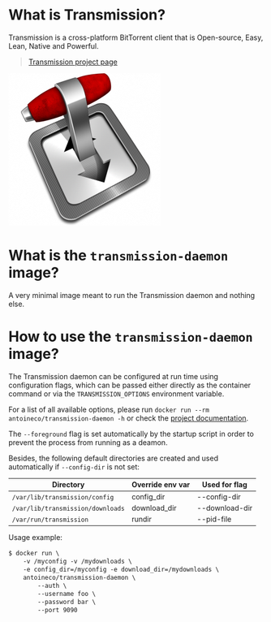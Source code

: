 # What is Transmission?

Transmission is a cross-platform BitTorrent client that is Open-source, Easy, Lean, Native and Powerful.

> [Transmission project page][transmission]

![Transmission][banner]

# What is the `transmission-daemon` image?

A very minimal image meant to run the Transmission daemon and nothing else.

# How to use the `transmission-daemon` image?

The Transmission daemon can be configured at run time using configuration flags, which can be passed either directly as the container command or via the `TRANSMISSION_OPTIONS` environment variable.

For a list of all available options, please run `docker run --rm antoineco/transmission-daemon -h` or check the [project documentation][transmission-docs].

The `--foreground` flag is set automatically by the startup script in order to prevent the process from running as a deamon.

Besides, the following default directories are created and used automatically if `--config-dir` is not set:

| Directory                         | Override env var | Used for flag  |
|-----------------------------------|------------------|----------------|
| `/var/lib/transmission/config`    | config_dir       | --config-dir   |
| `/var/lib/transmission/downloads` | download_dir     | --download-dir |
| `/var/run/transmission`           | rundir           | --pid-file     |

Usage example:

```
$ docker run \
	-v /myconfig -v /mydownloads \
	-e config_dir=/myconfig -e download_dir=/mydownloads \
	antoineco/transmission-daemon \
		--auth \
		--username foo \
		--password bar \
		--port 9090
```

[banner]: https://raw.githubusercontent.com/antoineco/transmission-daemon/master/logo.png
[transmission]: https://transmissionbt.com/
[transmission-docs]: https://trac.transmissionbt.com/
